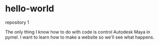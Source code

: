 # hello-world
repository 1

The only thing I know how to do with code is control Autodesk Maya in pymel. I want to learn how to make a website so we'll see what happens.
